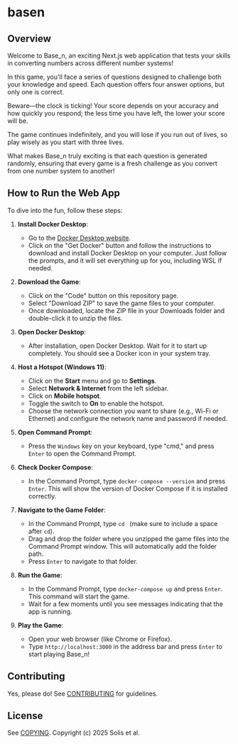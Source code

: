 # basen

## Overview

Welcome to Base_n, an exciting Next.js web application that tests your
skills in converting numbers across different number systems!

In this game, you'll face a series of questions designed to challenge
both your knowledge and speed. Each question offers four answer
options, but only one is correct.

Beware—the clock is ticking! Your score depends on your accuracy and
how quickly you respond; the less time you have left, the lower your
score will be.

The game continues indefinitely, and you will lose if you run out of
lives, so play wisely as you start with three lives.

What makes Base_n truly exciting is that each question is generated
randomly, ensuring that every game is a fresh challenge as you convert
from one number system to another!

## How to Run the Web App

To dive into the fun, follow these steps:

1. **Install Docker Desktop**: 
   - Go to the [Docker Desktop website](https://www.docker.com/products/docker-desktop).
   - Click on the "Get Docker" button and follow the instructions to download and install Docker Desktop on your computer. Just follow the prompts, and it will set everything up for you, including WSL if needed.

2. **Download the Game**: 
   - Click on the "Code" button on this repository page.
   - Select "Download ZIP" to save the game files to your computer.
   - Once downloaded, locate the ZIP file in your Downloads folder and double-click it to unzip the files.

3. **Open Docker Desktop**: 
   - After installation, open Docker Desktop. Wait for it to start up completely. You should see a Docker icon in your system tray.

4. **Host a Hotspot (Windows 11)**: 
   - Click on the **Start** menu and go to **Settings**.
   - Select **Network & Internet** from the left sidebar.
   - Click on **Mobile hotspot**.
   - Toggle the switch to **On** to enable the hotspot.
   - Choose the network connection you want to share (e.g., Wi-Fi or Ethernet) and configure the network name and password if needed.

5. **Open Command Prompt**: 
   - Press the `Windows` key on your keyboard, type "cmd," and press `Enter` to open the Command Prompt.

6. **Check Docker Compose**: 
   - In the Command Prompt, type `docker-compose --version` and press `Enter`. This will show the version of Docker Compose if it is installed correctly.

7. **Navigate to the Game Folder**: 
   - In the Command Prompt, type `cd ` (make sure to include a space after `cd`).
   - Drag and drop the folder where you unzipped the game files into the Command Prompt window. This will automatically add the folder path.
   - Press `Enter` to navigate to that folder.

8. **Run the Game**: 
   - In the Command Prompt, type `docker-compose up` and press `Enter`. This command will start the game.
   - Wait for a few moments until you see messages indicating that the app is running.

9. **Play the Game**: 
   - Open your web browser (like Chrome or Firefox).
   - Type `http://localhost:3000` in the address bar and press `Enter` to start playing Base_n!

## Contributing

Yes, please do! See [CONTRIBUTING][] for guidelines.

## License

See [COPYING][]. Copyright (c) 2025 Solis et al.


[CONTRIBUTING]: ./CONTRIBUTING.md
[COPYING]: ./COPYING
